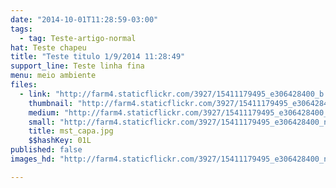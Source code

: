 ```yaml
---
date: "2014-10-01T11:28:59-03:00"
tags:
  - tag: Teste-artigo-normal
hat: Teste chapeu
title: "Teste titulo 1/9/2014 11:28:49"
support_line: Teste linha fina
menu: meio ambiente
files:
  - link: "http://farm4.staticflickr.com/3927/15411179495_e306428400_b.jpg"
    thumbnail: "http://farm4.staticflickr.com/3927/15411179495_e306428400_t.jpg"
    medium: "http://farm4.staticflickr.com/3927/15411179495_e306428400_z.jpg"
    small: "http://farm4.staticflickr.com/3927/15411179495_e306428400_n.jpg"
    title: mst_capa.jpg
    $$hashKey: 01L
published: false
images_hd: "http://farm4.staticflickr.com/3927/15411179495_e306428400_n.jpg"

---
```

